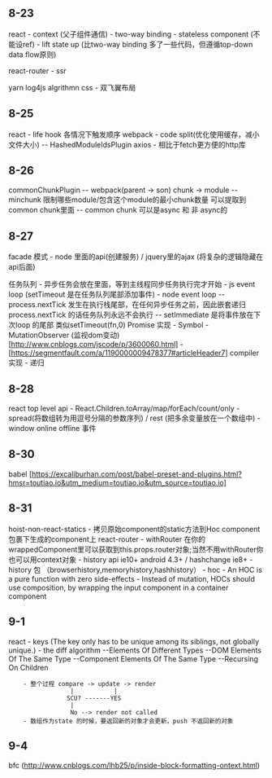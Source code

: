 ## 8-23
react   - context (父子组件通信)
        - two-way binding
        - stateless component (不能设ref)
        - lift state up (比two-way binding 多了一些代码，但遵循top-down data flow原则)

react-router - ssr

yarn
log4js
algrithmn 
css - 双飞翼布局


## 8-25
react  - life hook 各情况下触发顺序
webpack - code split(优化使用缓存，减小文件大小)
         -- HashedModuleIdsPlugin
axios - 相比于fetch更方便的http库

## 8-26
commonChunkPlugin 
                -- webpack(parent -> son)   chunk -> module
                -- minchunk 限制哪些module/包含这个module的最小chunk数量   可以提取到 common chunk里面
                -- common chunk 可以是async 和 非 async的
                        

## 8-27
facade 模式 - node 里面的api(创建服务) / jquery里的ajax (将复杂的逻辑隐藏在api后面)

任务队列 - 异步任务会放在里面，等到主线程同步任务执行完才开始
        - js event loop (setTimeout 是在任务队列尾部添加事件)
        - node event loop
                -- process.nextTick 发生在执行栈尾部，在任何异步任务之前，因此嵌套递归process.nextTick 的话任务队列永远不会执行
                -- setImmediate 是将事件放在下次loop 的尾部 类似setTimeout(fn,0)
Promise 实现
        - Symbol
        - MutationObserver (监视dom变动)[http://www.cnblogs.com/jscode/p/3600060.html]
        - [https://segmentfault.com/a/1190000009478377#articleHeader7]
compiler 实现
        - 递归


## 8-28
react top level api
        - React.Children.toArray/map/forEach/count/only
        - spread(将数组转为用逗号分隔的参数序列) / rest (把多余变量放在一个数组中)
        - window online offline 事件

## 8-30
babel [https://excaliburhan.com/post/babel-preset-and-plugins.html?hmsr=toutiao.io&utm_medium=toutiao.io&utm_source=toutiao.io]

## 8-31
hoist-non-react-statics - 拷贝原始component的static方法到Hoc component包裹下生成的component上
react-router 
        - withRouter 在你的wrappedComponent里可以获取到this.props.router对象;当然不用withRouter你也可以用context对象
        - history api ie10+ android 4.3+  / hashchange ie8+
        - history 包 （browserhistory,memoryhistory,hashhistory）
        - hoc
                 - An HOC is a pure function with zero side-effects
                 - Instead of mutation, HOCs should use composition, by wrapping the input component in a container component


## 9-1
react 
        - keys (The key only has to be unique among its siblings, not globally unique.)
        - the diff algorithm
                --Elements Of Different Types
                --DOM Elements Of The Same Type
                --Component Elements Of The Same Type
                --Recursing On Children

        - 整个过程 compare -> update -> render
                     |           |
                    SCU? -------YES
                     |
                     No --> render not called
        - 数组作为state 的时候，要返回新的对象才会更新，push 不返回新的对象


## 9-4
bfc  (http://www.cnblogs.com/lhb25/p/inside-block-formatting-ontext.html)